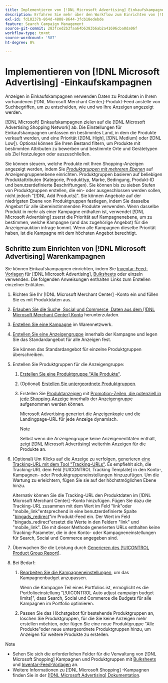 ```yaml
---
title: Implementieren von [!DNL Microsoft Advertising] Einkaufskampagnen
description: Erfahren Sie mehr über den Workflow zum Einrichten von [!DNL Microsoft Advertising] Einkaufskampagnen.
exl-id: fd10237b-864d-4808-8644-3fcb18edebde
feature: Search Campaign Management
source-git-commit: 283fced2b3faa64b6383b6ab2a41696cba0da06f
workflow-type: tm+mt
source-wordcount: '587'
ht-degree: 0%

---
```


# Implementieren von [!DNL Microsoft Advertising] -Einkaufskampagnen

Anzeigen in Einkaufskampagnen verwenden Daten zu Produkten in Ihrem vorhandenen [!DNL Microsoft Merchant Center]-Produkt-Feed anstelle von Suchbegriffen, um zu entscheiden, wie und wo Ihre Anzeigen angezeigt werden.

[!DNL Microsoft] Einkaufskampagnen zielen auf die [!DNL Microsoft Advertising Shopping Network] ab. Die Einstellungen für Einkaufskampagnen umfassen ein bestimmtes Land, in dem die Produkte verkauft werden, und eine Priorität ([!DNL High], [!DNL Medium] oder [!DNL Low]). Optional können Sie Ihren Bestand filtern, um Produkte mit bestimmten Attributen zu bewerben und bestimmte Orte und Gerätetypen als Ziel festzulegen oder auszuschließen.

Sie können steuern, welche Produkte mit Ihren Shopping-Anzeigen angezeigt werden, indem Sie *[Produktgruppen mit mehreren Ebenen](/help/search-social-commerce/campaign-management/campaigns/product-group-about.md)* auf Anzeigengruppenebene einrichten. Produktgruppen basieren auf beliebigen Produktattributen (Kategorie, Produkttyp, Marke, Bedingung, Produkt-ID und benutzerdefinierte Beschriftungen). Sie können bis zu sieben Stufen von Produktgruppen erstellen, die ein- oder ausgeschlossen werden sollen, nicht jedoch &quot;[!DNL Add Products]&quot;. Sie können Angebote auf der niedrigsten Ebene von Produktgruppen festlegen, indem Sie dasselbe Angebot für alle übereinstimmenden Produkte verwenden. Wenn dasselbe Produkt in mehr als einer Kampagne enthalten ist, verwendet [!DNL Microsoft Advertising] zuerst die Priorität auf Kampagnenebene, um zu bestimmen, welche Kampagne (und das zugehörige Angebot) für die Anzeigenauktion infrage kommt. Wenn alle Kampagnen dieselbe Priorität haben, ist die Kampagne mit dem höchsten Angebot berechtigt.

## Schritte zum Einrichten von [!DNL Microsoft Advertising] Warenkampagnen

Sie können Einkaufskampagnen einrichten, indem Sie [Inventar-Feed-Vorlagen](/help/search-social-commerce/campaign-management/inventory-feeds/inventory-feeds-about.md) für [!DNL Microsoft Advertising], [Bulksheets](/help/search-social-commerce/campaign-management/bulksheets/bulksheet-about.md) oder einzeln verwenden. Die folgenden Anweisungen enthalten Links zum Erstellen einzelner Entitäten.

1. Richten Sie Ihr [!DNL Microsoft Merchant Center] -Konto ein und füllen Sie es mit Produktdaten aus.

1. [Erlauben Sie die Suche, Social und Commerce, Daten aus dem [!DNL Microsoft Merchant Center] Konto](/help/search-social-commerce/campaign-management/accounts/merchant-account-manage.md) herunterzuladen.

1. [Erstellen Sie eine Kampagne](/help/search-social-commerce/campaign-management/campaigns/campaign-manage.md) im Warennetzwerk.

1. [Erstellen Sie eine Anzeigengruppe](/help/search-social-commerce/campaign-management/campaigns/ad-group-manage.md) innerhalb der Kampagne und legen Sie das Standardangebot für alle Anzeigen fest.

   Sie können das Standardangebot für einzelne Produktgruppen überschreiben.

1. Erstellen Sie Produktgruppen für die Anzeigengruppe:

   1. [Erstellen Sie eine Produktgruppe &quot;Alle Produkte&quot;](/help/search-social-commerce/campaign-management/campaigns/product-group-manage.md).

   1. (Optional) [Erstellen Sie untergeordnete Produktgruppen](/help/search-social-commerce/campaign-management/campaigns/product-group-manage.md).

   1. Erstellen Sie [Produktanzeigen](/help/search-social-commerce/campaign-management/campaigns/ad-manage.md) mit [Promotion-Zeilen, die potenziell in jede Shopping-Anzeige](/help/search-social-commerce/campaign-management/campaigns/product-group-settings-microsoft.md) innerhalb der Anzeigengruppe aufgenommen werden können.

      Microsoft Advertising generiert die Anzeigenkopie und die Landingpage-URL für jede Anzeige dynamisch.

      >[!NOTE]
      >
      >Selbst wenn die Anzeigengruppe keine Anzeigenentitäten enthält, zeigt [!DNL Microsoft Advertising] weiterhin Anzeigen für die Produkte an.

1. (Optional) Um Klicks auf die Anzeige zu verfolgen, generieren [eine Tracking-URL mit dem Tool &quot;Tracking-URLs&quot;](/help/search-social-commerce/tools/click-tracking-url-generate.md). Es empfiehlt sich, die Tracking-URL dem Feld [!UICONTROL Tracking Template] in den Konto-, Kampagnen- oder Produktgruppeneinstellungen hinzuzufügen. Um die Wartung zu erleichtern, fügen Sie sie auf der höchstmöglichen Ebene hinzu.

   Alternativ können Sie die Tracking-URL den Produktdaten im [!DNL Microsoft Merchant Center] -Konto hinzufügen. Fügen Sie dazu die Tracking-URL zusammen mit dem Wert im Feld &quot;link&quot;oder &quot;mobile_link&quot;entsprechend in eine benutzerdefinierte Spalte &quot;[bingads_redirect](https://help.ads.microsoft.com/#apex/3/en/51084)&quot;im Produkt-Feed ein. Der Wert im Feld &quot;bingads_redirect&quot;ersetzt die Werte in den Feldern &quot;link&quot; und &quot;mobile_link&quot;. Die mit dieser Methode generierten URLs enthalten keine Tracking-Parameter, die in den Konto- oder Kampagneneinstellungen für Search, Social und Commerce angegeben sind.

1. Überwachen Sie die Leistung durch [Generieren des [!UICONTROL Product Group Report]](/help/search-social-commerce/reports/management/basic-advanced/basic-advanced-report-generate.md).

1. Bei Bedarf:

   1. [Bearbeiten Sie die Kampagneneinstellungen](/help/search-social-commerce/campaign-management/campaigns/campaign-manage.md), um das Kampagnenbudget anzupassen.

      Wenn die Kampagne Teil eines Portfolios ist, ermöglicht es die Portfolioeinstellung &quot;[!UICONTROL Auto adjust campaign budget limits]&quot;, dass Search, Social und Commerce die Budgets für alle Kampagnen im Portfolio optimieren.

   1. Passen Sie das Höchstgebot für bestehende Produktgruppen an, löschen Sie Produktgruppen, für die Sie keine Anzeigen mehr erstellen möchten, oder fügen Sie eine neue Produktgruppe &quot;Alle Produkte&quot;oder neue untergeordnete Produktgruppen hinzu, um Anzeigen für weitere Produkte zu erstellen.

>[!NOTE]
>
>* Sehen Sie sich die erforderlichen Felder für die Verwaltung von [!DNL Microsoft Shopping] Kampagnen und Produktgruppen mit [Bulksheets](/help/search-social-commerce/campaign-management/bulksheets/bulksheet-data-formats/bulksheet-data-microsoft.md) und [Inventar-Feed-Vorlagen](/help/search-social-commerce/campaign-management/inventory-feeds/ad-templates/template-microsoft-shopping.md) an.
>* Weitere Informationen zu [!DNL Microsoft Shopping] -Kampagnen finden Sie in der [[!DNL Microsoft Advertising] Dokumentation](https://help.ads.microsoft.com/#apex/3/en/50903).
